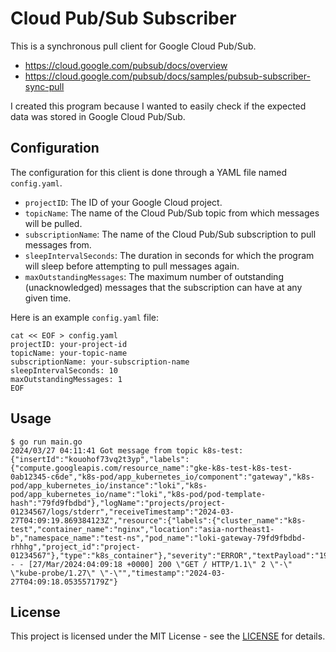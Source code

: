# Cloud Pub/Sub Subscriber

This is a synchronous pull client for Google Cloud Pub/Sub.

- https://cloud.google.com/pubsub/docs/overview
- https://cloud.google.com/pubsub/docs/samples/pubsub-subscriber-sync-pull

I created this program because I wanted to easily check if the expected data was stored in Google Cloud Pub/Sub.

## Configuration

The configuration for this client is done through a YAML file named `config.yaml`.

- `projectID`: The ID of your Google Cloud project.
- `topicName`: The name of the Cloud Pub/Sub topic from which messages will be pulled.
- `subscriptionName`: The name of the Cloud Pub/Sub subscription to pull messages from.
- `sleepIntervalSeconds`: The duration in seconds for which the program will sleep before attempting to pull messages again.
- `maxOutstandingMessages`: The maximum number of outstanding (unacknowledged) messages that the subscription can have at any given time.

Here is an example `config.yaml` file:

```
cat << EOF > config.yaml
projectID: your-project-id
topicName: your-topic-name
subscriptionName: your-subscription-name
sleepIntervalSeconds: 10
maxOutstandingMessages: 1
EOF
```

## Usage

```
$ go run main.go
2024/03/27 04:11:41 Got message from topic k8s-test: {"insertId":"kouohof73vq2t3yp","labels":{"compute.googleapis.com/resource_name":"gke-k8s-test-k8s-test-0ab12345-c6de","k8s-pod/app_kubernetes_io/component":"gateway","k8s-pod/app_kubernetes_io/instance":"loki","k8s-pod/app_kubernetes_io/name":"loki","k8s-pod/pod-template-hash":"79fd9fbdbd"},"logName":"projects/project-01234567/logs/stderr","receiveTimestamp":"2024-03-27T04:09:19.869384123Z","resource":{"labels":{"cluster_name":"k8s-test","container_name":"nginx","location":"asia-northeast1-b","namespace_name":"test-ns","pod_name":"loki-gateway-79fd9fbdbd-rhhhg","project_id":"project-01234567"},"type":"k8s_container"},"severity":"ERROR","textPayload":"192.0.2.10 - - [27/Mar/2024:04:09:18 +0000] 200 \"GET / HTTP/1.1\" 2 \"-\" \"kube-probe/1.27\" \"-\"","timestamp":"2024-03-27T04:09:18.053557179Z"}
```

## License

This project is licensed under the MIT License - see the [LICENSE](https://opensource.org/license/mit) for details.

